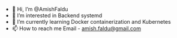 - 👋 Hi, I’m @AmishFaldu
- 👀 I’m interested in Backend systemd
- 🌱 I’m currently learning Docker containerization and Kubernetes
- 📫 How to reach me Email - amish.faldu@gmail.com

<!---
AmishFaldu/AmishFaldu is a ✨ special ✨ repository because its `README.md` (this file) appears on your GitHub profile.
You can click the Preview link to take a look at your changes.
--->
